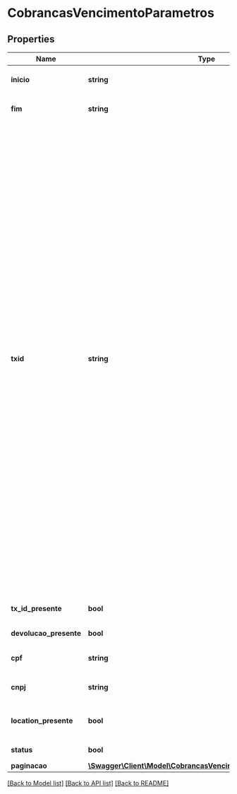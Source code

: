 # CobrancasVencimentoParametros

## Properties
Name | Type | Description | Notes
------------ | ------------- | ------------- | -------------
**inicio** | **string** | Data inicial. Respeita RFC 3339. | 
**fim** | **string** | Data de fim. Respeita RFC 3339. | 
**txid** | **string** | ID de identificação do documento entre os bancos e o cliente emissor. O campo txid é obrigatório e determina o identificador da transação.O objetivo desse campo é ser um elemento que possibilite a conciliação de pagamentos. O txid é criado exclusivamente pelo usuário recebedor e está sob sua responsabilidade. Deve ser único por CNPJ do recebedor. Apesar de possuir o tamanho de 35 posições (PAC008), para QR Code Estático o tamanho máximo permitido é de 25 posições (limitação EMV). No caso do QR Code dinâmico o campo deve possuir de 26 posição até 35 posições. Os caracteres permitidos no contexto do Pix para o campo txId são:Letras minúsculas, de ‘a’ a ‘z’, Letras maiúsculas, de ‘A’ a ‘Z’, Dígitos decimais, de ‘0’ a ‘9’ | [optional] 
**tx_id_presente** | **bool** | Indicador do indentificador da taxa. | [optional] 
**devolucao_presente** | **bool** | Indicador de devolução. | [optional] 
**cpf** | **string** | CPF do pagador cadastrado na cobrança | [optional] 
**cnpj** | **string** | CNPJ do pagador cadastrado na cobrança. | [optional] 
**location_presente** | **bool** | Filtro pela existência de location vinculada. | [optional] 
**status** | **bool** | Filtro pelo status das cobranças. | [optional] 
**paginacao** | [**\Swagger\Client\Model\CobrancasVencimentoParametrosPaginacao**](CobrancasVencimentoParametrosPaginacao.md) |  | [optional] 

[[Back to Model list]](../../README.md#documentation-for-models) [[Back to API list]](../../README.md#documentation-for-api-endpoints) [[Back to README]](../../README.md)

